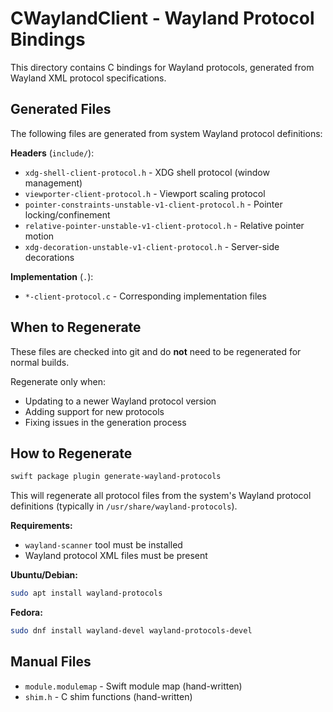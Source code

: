 # CWaylandClient - Wayland Protocol Bindings

This directory contains C bindings for Wayland protocols, generated from Wayland XML protocol specifications.

## Generated Files

The following files are generated from system Wayland protocol definitions:

**Headers** (`include/`):
- `xdg-shell-client-protocol.h` - XDG shell protocol (window management)
- `viewporter-client-protocol.h` - Viewport scaling protocol
- `pointer-constraints-unstable-v1-client-protocol.h` - Pointer locking/confinement
- `relative-pointer-unstable-v1-client-protocol.h` - Relative pointer motion
- `xdg-decoration-unstable-v1-client-protocol.h` - Server-side decorations

**Implementation** (`.`):
- `*-client-protocol.c` - Corresponding implementation files

## When to Regenerate

These files are checked into git and do **not** need to be regenerated for normal builds.

Regenerate only when:
- Updating to a newer Wayland protocol version
- Adding support for new protocols
- Fixing issues in the generation process

## How to Regenerate

```bash
swift package plugin generate-wayland-protocols
```

This will regenerate all protocol files from the system's Wayland protocol definitions (typically in `/usr/share/wayland-protocols`).

**Requirements:**
- `wayland-scanner` tool must be installed
- Wayland protocol XML files must be present

**Ubuntu/Debian:**
```bash
sudo apt install wayland-protocols
```

**Fedora:**
```bash
sudo dnf install wayland-devel wayland-protocols-devel
```

## Manual Files

- `module.modulemap` - Swift module map (hand-written)
- `shim.h` - C shim functions (hand-written)
